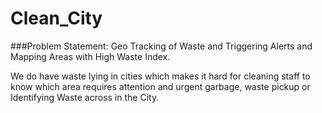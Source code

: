 # Clean_City

###Problem Statement: Geo Tracking of Waste and Triggering Alerts and Mapping Areas with High Waste Index.

We do have waste lying in cities which makes it hard for cleaning staff to know which area requires attention and urgent garbage, waste pickup or Identifying Waste across in the City.
